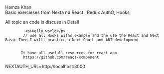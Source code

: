  Hamza Khan  
 Basic exercieses from Nexta nd React , Redux AuthO, Hooks,

 All topic an code is discuss in Detail


             <p>Hello world</p>
            // use all Hooks withs example and the use the React and Next Basic Then I willl practice a Next Oauth and ARI development


           It have all usefull resources for react app 
            https://github.com/react-component


<!-- api of appp -->

 
NEXTAUTH_URL=http://localhost:3000
